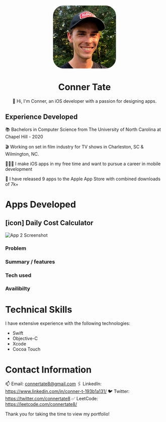 <p align="center">
  <img src="profile_picture.png" width="200" height="200">
</p>
<h1 align="center">
Conner Tate
</h1>

<p align="center">
👋 Hi, I'm Conner, an iOS developer with a passion for designing apps. 
</p>

## Experience Developed
📚 Bachelors in Computer Science from The University of North Carolina at Chapel Hill - 2020

🎬 Working on set in film industry for TV shows in Charleston, SC & Wilmington, NC.

👨🏻‍💻 I make iOS apps in my free time and want to pursue a career in mobile development

📱 I have released 9 apps to the Apple App Store with combined downloads of 7k+


# Apps Developed

## [icon] Daily Cost Calculator 

![App 2 Screenshot](app_2_screenshot.png)

### Problem

### Summary / features

### Tech used

### Availibilty

# Technical Skills

I have extensive experience with the following technologies:
- Swift
- Objective-C
- Xcode
- Cocoa Touch

# Contact Information
  
📫 Email: connertate8@gmail.com
🖇️ LinkedIn: https://www.linkedin.com/in/conner-t-193b1a131/
🐦 Twitter: https://twitter.com/connertate8
✅ LeetCode: https://leetcode.com/connertate8/

Thank you for taking the time to view my portfolio!
